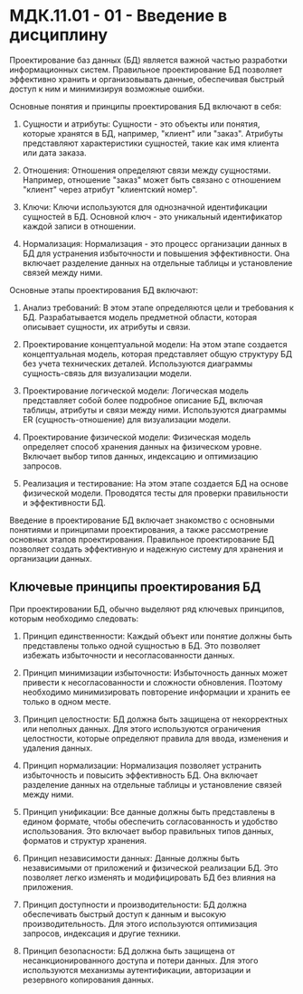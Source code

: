 # МДК.11.01 - 01 - Введение в дисциплину

Проектирование баз данных (БД) является важной частью разработки информационных систем. Правильное проектирование БД позволяет эффективно хранить и организовывать данные, обеспечивая быстрый доступ к ним и минимизируя возможные ошибки.

Основные понятия и принципы проектирования БД включают в себя:

1. Сущности и атрибуты: Сущности - это объекты или понятия, которые хранятся в БД, например, "клиент" или "заказ". Атрибуты представляют характеристики сущностей, такие как имя клиента или дата заказа.

2. Отношения: Отношения определяют связи между сущностями. Например, отношение "заказ" может быть связано с отношением "клиент" через атрибут "клиентский номер".

3. Ключи: Ключи используются для однозначной идентификации сущностей в БД. Основной ключ - это уникальный идентификатор каждой записи в отношении.

4. Нормализация: Нормализация - это процесс организации данных в БД для устранения избыточности и повышения эффективности. Она включает разделение данных на отдельные таблицы и установление связей между ними.

Основные этапы проектирования БД включают:

1. Анализ требований: В этом этапе определяются цели и требования к БД. Разрабатывается модель предметной области, которая описывает сущности, их атрибуты и связи.

2. Проектирование концептуальной модели: На этом этапе создается концептуальная модель, которая представляет общую структуру БД без учета технических деталей. Используются диаграммы сущность-связь для визуализации модели.

3. Проектирование логической модели: Логическая модель представляет собой более подробное описание БД, включая таблицы, атрибуты и связи между ними. Используются диаграммы ER (сущность-отношение) для визуализации модели.

4. Проектирование физической модели: Физическая модель определяет способ хранения данных на физическом уровне. Включает выбор типов данных, индексацию и оптимизацию запросов.

5. Реализация и тестирование: На этом этапе создается БД на основе физической модели. Проводятся тесты для проверки правильности и эффективности БД.

Введение в проектирование БД включает знакомство с основными понятиями и принципами проектирования, а также рассмотрение основных этапов проектирования. Правильное проектирование БД позволяет создать эффективную и надежную систему для хранения и организации данных.

## Ключевые принципы проектирования БД

При проектировании БД, обычно  выделяют ряд ключевых принципов, которым необходимо следовать:

1. Принцип единственности: Каждый объект или понятие должны быть представлены только одной сущностью в БД. Это позволяет избежать избыточности и несогласованности данных.

2. Принцип минимизации избыточности: Избыточность данных может привести к несогласованности и сложности обновления. Поэтому необходимо минимизировать повторение информации и хранить ее только в одном месте.

3. Принцип целостности: БД должна быть защищена от некорректных или неполных данных. Для этого используются ограничения целостности, которые определяют правила для ввода, изменения и удаления данных.

4. Принцип нормализации: Нормализация позволяет устранить избыточность и повысить эффективность БД. Она включает разделение данных на отдельные таблицы и установление связей между ними.

5. Принцип унификации: Все данные должны быть представлены в едином формате, чтобы обеспечить согласованность и удобство использования. Это включает выбор правильных типов данных, форматов и структур хранения.

6. Принцип независимости данных: Данные должны быть независимыми от приложений и физической реализации БД. Это позволяет легко изменять и модифицировать БД без влияния на приложения.

7. Принцип доступности и производительности: БД должна обеспечивать быстрый доступ к данным и высокую производительность. Для этого используются оптимизация запросов, индексация и другие техники.

8. Принцип безопасности: БД должна быть защищена от несанкционированного доступа и потери данных. Для этого используются механизмы аутентификации, авторизации и резервного копирования данных.
